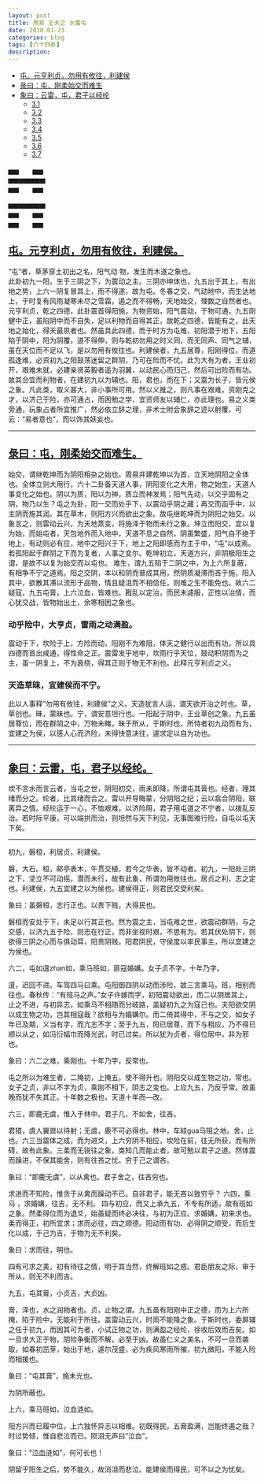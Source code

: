 ```yaml
---
layout: post
title: 周易 王夫之 水雷屯
date: 2018-01-23
categories: blog
tags: [六十四卦]
description: 
---
```


<span id = "jump"></span>

- [屯。元亨利贞，勿用有攸往，利建侯](#jump勿用有攸往)
- [彔曰：屯，刚柔始交而难生](#jump刚柔始交而难生)
- [象曰：云雷，屯，君子以经纶](#jump君子以经纶)
  - [3.1 ](#jump)
  - [3.2 ](#jump)
  - [3.3 ](#jump)
  - [3.4 ](#jump)
  - [3.5 ](#jump)
  - [3.6 ](#jump)
  - [3.7 ](#jump)
  



▅▅　　▅▅<br>
▅▅▅▅▅▅▅<br>
▅▅　　▅▅<br>


▅▅▅▅▅▅▅<br>
▅▅　　▅▅<br>
▅▅　　▅▅<br>


<span id = "jump勿用有攸往"></span>
## [屯。元亨利贞，勿用有攸往，利建侯。](#jump)

“屯”者，草茅穿土初出之名，阳气动 物，发生而木遂之象也。<br>
此卦初九一阳，生于三阴之下，为震动之主。三阴亦坤体也，九五出于其上，有出地之势，上六一阴复冒其上，而不得遂，故为屯。冬春之交，气动地中，而生达地上，于时复有风雨凝寒未尽之雪霜，遏之而不得畅，天地始交，理数之自然者也。元亨利贞，乾之四德，此卦震首得阳施，为物资始，阳气震动，于物可通，九五刚健中正，虽陷阴中而不自失，足以利物而自得其正，故乾之四德，皆能有之，此天地之始化，得天最夙者也。然虽具此四德，而于时方为屯难，初阳潜于地下，五阳陷于阴中，阳为阴覆，道不得伸，则与乾初勿用之时义同，而无同声、同气之辅，虽在天位而不足以飞，是以勿用有攸往也。利建侯者，九五居尊，阳刚得位，而道孤逢难，必资初九之阳鼓荡迷留之群阴，乃可在险而不忧。此为大有为者，王业初开，艰难未就，必建亲贤英毅者遥为羽翼，以动民心而归己，然后可出险而有功。故其合宜而利物者，在建初九以为辅也。阳，君也，而在下；又震为长子，皆元侯之象。凡此类，取义甚大，非小事所可用。然以义推之，则凡事在艰难，资刚克之才，以济己于险，亦可通占，而困勉之学，宜资师友以辅仁，亦此理也。易之义类旁通，玩象占者所宜推广，然必依立辞之理，非术士附会象辞之迹以射覆，可云：“易者意也”，而以饰其妖妄也。


----


<span id = "jump刚柔始交而难生"></span>
## [彔曰：屯，刚柔始交而难生。](#jump)

始交，谓继乾坤而为阴阳相杂之始也。周易并建乾坤以为首，立天地阴阳之全体也。全体立则大用行，六十二卦备天道人事，阴阳变化之大用，物之始生，天道人事变化之始也。阴以为质，阳以为神，质立而神发焉；阳气先动，以交乎固有之阴，物乃以生？屯之为卦，阳一交而处乎下，以震动乎阴之藏；再交而函乎中，以主阴而施其润。其在草木，则阳方兴而欲出之象。故屯继乾坤而为阴阳之始交。以象言之，则雷动云兴，为天地蒸变，将施泽于物而未行之象。坤立而阳交，宜以复为始，而始屯者，天包地外而入地中，天道不息之自然，阴虽繁盛，阳气自不绝于地上，有动则必有应，地中之阳兴于下，地上之阳即感而为主于中，“屯”以成焉。若孤阳起于群阴之下而为复者，人事之变尔。乾坤初立，天道方兴，非阴极阳生之谓，是故不以复为始交而以屯也。
难生，谓九五陷于二阴之中，为上六所复蔽，有相争不宁之道焉。阳之交阴，本以和阴而普成其用，然阴质凝滞而吝于施，阳入其中，欲散其滞以流形于品物，情且疑沮而不相信任，则难之生不能免也。故六二疑寇，九五屯膏，上六泣血，皆难也。戡乱以定治，而民未遽服，正性以治情，而心犹交战，皆物始出土，余寒相困之象也。

### 动乎险中，大亨贞，雷雨之动满盈。

震动于下，坎险于上，方险而动，阳刚不为难阻，体天之健行以出而有功，所以具四德而首出咸通，得性命之正。震雷发乎地中，坎雨行乎天位，鼓动积阴而为之主，虽一阴复上，不为衰桡，得其正则于物无不利也。此释元亨利贞之义。

### 天造草昧，宜建侯而不宁。

此以人事释“勿用有攸往，利建侯”之义。天造犹言人运，谓天欲开治之时也。草，草创也。昧，蒙昧也。宁，谓安意坦行也。一阳起于阴中，王业草创之象。九五虽居尊位，而在群阴之中，万物未睹，昧于所从，于斯时也，所恃者初九动而有为，宜建之为侯，以感人心而济险，未得快意决往，遽求定以自为功也。


----


<span id = "jump君子以经纶"></span>
## [象曰：云雷，屯，君子以经纶。](#jump)

坎不言水而言云者，当屯之世，阴阳初交，雨未即降，所谓屯其膏也。经者，理其绪而分之。纶者，比其绪而合之。雷以开导晦蒙，分阴阳之纪；云以翕合阴阳，联离异之情。经纶运于一心，不恤艰难，以济险阻，君子用屯道之不宁者，以拨乱反治。若时际平康，可以端拱而治，则坦然与天下利见，无事图难行险，自屯以屯天下矣。


----


初九，磐桓，利居贞，利建侯。

磐，大石。桓，邮亭表木，午贯交植，若今之华表，皆不动者。初九，一阳处三阴之下，坚立不可动摇，潜而未行，故有此象，所谓勿用攸往也。居贞之利，志之定也。利建侯，九五宜建之以为侯也。建侯得正，则君民交受利矣。

象曰：虽磐桓，志行正也。以贵下贱，大得民也。

磐桓而安处于下，未足以行其正也。然为震之主，当屯难之世，欲震动群阴，与之交感，以济九五于险，则志在行正，而非坐视时艰，不思有为。若其伏处阴下，则欲得三阴之心而与俱动耳，阳贵阴贱，阳君阴民，守侯度以率民事主，所以宜建之为侯也。

六二，屯如邅zhan如，乘马班如，匪寇婚媾。女子贞不字，十年乃字。

邅，迟回不进。车驾四马曰乘。屯阳御四阴以动而涉险，故三言乘马。班，相别而往也。春秋传：“有班马之声。”女子许嫁而字，初阳震动欲出，而二以阴居其上，止之不进，与初异志，如乘马不相随而分岐路，盖疑初九之为寇己也。夫阳欲交阴以成生物之功，岂其相寇哉？欲相与为婚媾尔。而二倚其得中，不与之交，如女子年已及期，义当有字，而亢志不字；至于九五，阳已居尊，而下与相应，乃不得已顺以从之，如冯衍幅巾而降光武，时已过矣。所以犹为贞者，得位居中，非为邪也。

象曰：六二之难，乘刚也。十年乃字，反常也。

屯之所以为难生者，二掩初，上掩五，使不得升也。阴阳交以成生物之功，常也。女子之贞，非以不字为贞，乘刚不相下，阴志之变也。上应九五，乃反乎常。故虽晚而犹不失其正。十年数之极也，天道十年而—改。

六三，即鹿无虞，惟入于林中。君子几，不如舍，往吝。

君猎，虞人翼兽以待射；无虞，鹿不可必得也。林中，车絓gua马阻之地。舍，止也。六三当震体之成，而为进爻，上六穷阴不相应，坎险在前，往无所获，而有所碍，故有此象。三柔而无锐往之象，类知几而能止者，故可勉以君子之道。然体震而躁进，不保其能舍，则有往吝之忧。穷于己之谓吝。

象曰：“即鹿无虞”，以从禽也。君子舍之，往吝穷也。

求进而不知险，惟贪于从禽而躁动不已。自非君子，能无吝以致穷乎？
六四，乘马 ，求婚媾，往吉，无不利。
四与初应，而又上承九五，不专有所适，故有班如之象。然柔得位而为退爻，始虽疑而终必决往，与初为正应。求婚媾，初来求也。柔而得正，初所宜求；求而必往，四之顺德。阳动而有功、必得阴之顺受，而后生化以成，于己为吉，于物为无不利矣。

象曰：求而往，明也。

四有可求之美，初有待往之情，明于其当然，终解班如之惑。君臣朋友之际，审于所从，则无不利而吉。

九五，屯其膏，小贞吉，大贞凶。

膏，泽也，水之润物者也。贞，止物之谓。九五虽有阳刚中正之德，而为上六所掩，陷于险中，无能利于所往。盖雷动云兴，时雨不能降之象。于斯时也，委屏辅之任于初九，而因其可为者，小试正物之功，则满盈之经纶，徐收后效而吉矣。如一旦求大正于物，阴险争衡而不解，必至于凶。故虽仁义之美名，不可一旦而袭取，如春初茁芽，始出于地，遽尔茂盛，必为疾风寒雨所摧，初九微阳，不能入险而相援也。

象曰：“屯其膏”，施未光也。

为阴所蔽也。

上六，乘马班如，泣血涟如。

阳方兴而已履中位，上六独怀异志以相难。初既得民，五膏盈满，岂能终遏之哉？时过势倾，惟自悲泣而已。陨泪无声曰“泣血”。

象曰：“泣血涟如”，何可长也！

阴留于阳生之后，势不能久，故消沮而悲泣。能建侯而得民，可不以之为忧矣。
